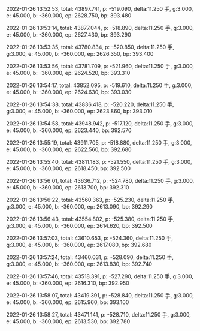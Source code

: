 2022-01-26 13:52:53, total: 43897.741, p: -519.090, delta:11.250 手, g:3.000, e: 45.000, b: -360.000, ep: 2628.750, bp: 393.480

2022-01-26 13:53:14, total: 43877.044, p: -518.890, delta:11.250 手, g:3.000, e: 45.000, b: -360.000, ep: 2627.430, bp: 393.290

2022-01-26 13:53:35, total: 43780.834, p: -520.850, delta:11.250 手, g:3.000, e: 45.000, b: -360.000, ep: 2626.350, bp: 393.400

2022-01-26 13:53:56, total: 43781.709, p: -521.960, delta:11.250 手, g:3.000, e: 45.000, b: -360.000, ep: 2624.520, bp: 393.310

2022-01-26 13:54:17, total: 43852.095, p: -519.610, delta:11.250 手, g:3.000, e: 45.000, b: -360.000, ep: 2624.630, bp: 393.030

2022-01-26 13:54:38, total: 43836.418, p: -520.220, delta:11.250 手, g:3.000, e: 45.000, b: -360.000, ep: 2623.860, bp: 393.010

2022-01-26 13:54:58, total: 43948.942, p: -517.120, delta:11.250 手, g:3.000, e: 45.000, b: -360.000, ep: 2623.440, bp: 392.570

2022-01-26 13:55:19, total: 43911.705, p: -518.880, delta:11.250 手, g:3.000, e: 45.000, b: -360.000, ep: 2622.560, bp: 392.680

2022-01-26 13:55:40, total: 43811.183, p: -521.550, delta:11.250 手, g:3.000, e: 45.000, b: -360.000, ep: 2618.450, bp: 392.500

2022-01-26 13:56:01, total: 43636.712, p: -524.780, delta:11.250 手, g:3.000, e: 45.000, b: -360.000, ep: 2613.700, bp: 392.310

2022-01-26 13:56:22, total: 43560.363, p: -525.230, delta:11.250 手, g:3.000, e: 45.000, b: -360.000, ep: 2613.090, bp: 392.290

2022-01-26 13:56:43, total: 43554.802, p: -525.380, delta:11.250 手, g:3.000, e: 45.000, b: -360.000, ep: 2614.620, bp: 392.500

2022-01-26 13:57:03, total: 43610.653, p: -524.360, delta:11.250 手, g:3.000, e: 45.000, b: -360.000, ep: 2617.080, bp: 392.680

2022-01-26 13:57:24, total: 43460.031, p: -528.090, delta:11.250 手, g:3.000, e: 45.000, b: -360.000, ep: 2613.830, bp: 392.740

2022-01-26 13:57:46, total: 43518.391, p: -527.290, delta:11.250 手, g:3.000, e: 45.000, b: -360.000, ep: 2616.310, bp: 392.950

2022-01-26 13:58:07, total: 43419.391, p: -528.840, delta:11.250 手, g:3.000, e: 45.000, b: -360.000, ep: 2615.960, bp: 393.100

2022-01-26 13:58:27, total: 43471.141, p: -528.710, delta:11.250 手, g:3.000, e: 45.000, b: -360.000, ep: 2613.530, bp: 392.780